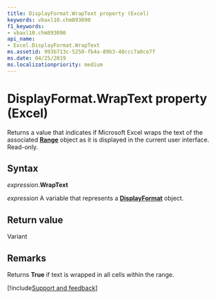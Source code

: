 ```yaml
---
title: DisplayFormat.WrapText property (Excel)
keywords: vbaxl10.chm893090
f1_keywords:
- vbaxl10.chm893090
api_name:
- Excel.DisplayFormat.WrapText
ms.assetid: 993b713c-5250-fb4a-89b3-40ccc7a0ce7f
ms.date: 04/25/2019
ms.localizationpriority: medium
---
```



# DisplayFormat.WrapText property (Excel)

Returns a value that indicates if Microsoft Excel wraps the text of the associated **[Range](Excel.Range(object).md)** object as it is displayed in the current user interface. Read-only.


## Syntax

_expression_.**WrapText**

_expression_ A variable that represents a **[DisplayFormat](Excel.DisplayFormat.md)** object.


## Return value

Variant


## Remarks

Returns **True** if text is wrapped in all cells within the range.




[!include[Support and feedback](~/includes/feedback-boilerplate.md)]